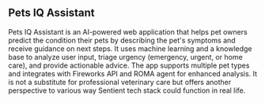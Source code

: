 ## Pets IQ Assistant

Pets IQ Assistant is an AI-powered web application that helps pet owners predict the condition their pets by describing the pet's symptoms and receive guidance on next steps. It uses machine learning and a knowledge base to analyze user input, triage urgency (emergency, urgent, or home care), and provide actionable advice. The app supports multiple pet types and integrates with Fireworks API and ROMA agent for enhanced analysis. It is not a substitute for professional veterinary care but offers another perspective to various way Sentient tech stack could function in real life.
